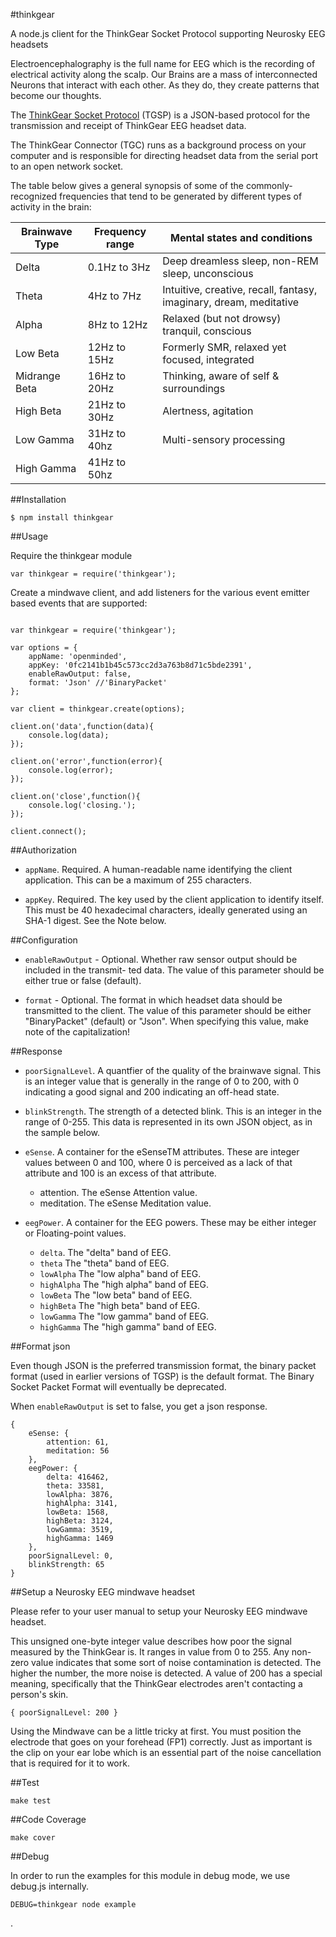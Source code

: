 #thinkgear

A node.js client for the ThinkGear Socket Protocol supporting Neurosky EEG headsets

Electroencephalography is the full name for EEG which is the recording of electrical activity along the scalp.  Our Brains are a mass of interconnected Neurons that interact with each other.  As they do, they create patterns that become our thoughts. 

The [ThinkGear Socket Protocol](http://developer.neurosky.com/docs/lib/exe/fetch.php?media=thinkgear_socket_protocol.pdf) (TGSP) is a JSON-based protocol for the transmission and receipt of ThinkGear EEG headset data.

The ThinkGear Connector (TGC) runs as a background process on your computer and is responsible for directing headset data from the serial port to an open network socket.

The table below gives a general synopsis of some of the commonly-recognized frequencies that tend to be generated by different types of activity in the brain:


| Brainwave Type | Frequency range | Mental states and conditions                           |
|----------------|-----------------|--------------------------------------------------------|
| Delta          | 0.1Hz to 3Hz    | Deep dreamless sleep, non-REM sleep, unconscious       |
| Theta          | 4Hz to 7Hz      | Intuitive, creative, recall, fantasy, imaginary, dream, meditative |
| Alpha          | 8Hz to 12Hz     | Relaxed (but not drowsy) tranquil, conscious           |
| Low Beta       | 12Hz to 15Hz    | Formerly SMR, relaxed yet focused, integrated          |
| Midrange Beta  | 16Hz to 20Hz    | Thinking, aware of self & surroundings                 |
| High Beta      | 21Hz to 30Hz    | Alertness, agitation                                   |
| Low Gamma      | 31Hz to 40hz    | Multi-sensory processing                               |
| High Gamma     | 41Hz to 50hz    |                               |




##Installation


```
$ npm install thinkgear
```

##Usage

Require the thinkgear module

```
var thinkgear = require('thinkgear');
```

Create a mindwave client, and add listeners for the various event emitter based events that are supported:

```

var thinkgear = require('thinkgear');

var options = {
	appName: 'openminded',
	appKey: '0fc2141b1b45c573cc2d3a763b8d71c5bde2391',
	enableRawOutput: false,
	format: 'Json' //'BinaryPacket'
};

var client = thinkgear.create(options);

client.on('data',function(data){
	console.log(data);
});

client.on('error',function(error){
	console.log(error);
});

client.on('close',function(){
	console.log('closing.');
});

client.connect();

```

##Authorization
- `appName`. Required. A human-readable name identifying the client application. This can be a maximum of 255 characters.

- `appKey`. Required. The key used by the client application to identify itself. This must be 40 hexadecimal characters, ideally generated using an SHA-1 digest. See the Note below.


##Configuration

- `enableRawOutput` - Optional. Whether raw sensor output should be included in the transmit- ted data. The value of this parameter should be either true or false (default).

- `format` - Optional. The format in which headset data should be transmitted to the client. The value of this parameter should be either "BinaryPacket" (default) or "Json". When specifying this value, make note of the capitalization!


##Response

- `poorSignalLevel`. A quantfier of the quality of the brainwave signal. This is an integer value that is generally in the range of 0 to 200, with 0 indicating a good signal and 200 indicating an off-head state.

- `blinkStrength`. The strength of a detected blink. This is an integer in the range of 0-255. This data is represented in its own JSON object, as in the sample below.
- `eSense`. A container for the eSenseTM attributes. These are integer values between 0 and 100, where 0 is perceived as a lack of that attribute and 100 is an excess of that attribute.

  - attention. The eSense Attention value.
  - meditation. The eSense Meditation value.

- `eegPower`. A container for the EEG powers. These may be either integer or Floating-point
values.

  - `delta`. The "delta" band of EEG.
  - `theta` The "theta" band of EEG.
  - `lowAlpha` The "low alpha" band of EEG.
  - `highAlpha` The "high alpha" band of EEG.
  - `lowBeta` The "low beta" band of EEG.
  - `highBeta` The "high beta" band of EEG.
  - `lowGamma` The "low gamma" band of EEG.
  - `highGamma` The "high gamma" band of EEG.


##Format json

Even though JSON is the preferred transmission format, the binary packet format (used in earlier versions of TGSP) is the default format.  The Binary Socket Packet Format will eventually be deprecated.

When `enableRawOutput` is set to false, you get a json response.

```
{
	eSense: {
		attention: 61,
		meditation: 56
	},
	eegPower: {
		delta: 416462,
		theta: 33581,
		lowAlpha: 3876,
		highAlpha: 3141,
		lowBeta: 1568,
		highBeta: 3124,
		lowGamma: 3519,
		highGamma: 1469
	},
	poorSignalLevel: 0,
	blinkStrength: 65
}
```


##Setup a Neurosky EEG mindwave headset

Please refer to your user manual to setup your Neurosky EEG mindwave headset.

This unsigned one-byte integer value describes how poor the signal measured by the ThinkGear is. It ranges in value from 0 to 255. Any non-zero value indicates that some sort of noise contamination is detected. The higher the number, the more noise is detected. A value of 200 has a special meaning, specifically that the ThinkGear electrodes aren't contacting a person's skin.

```
{ poorSignalLevel: 200 }
```

Using the Mindwave can be a little tricky at first. You must position the electrode that goes on your forehead (FP1) correctly. Just as important is the clip on your ear lobe which is an essential part of the noise cancellation that is required for it to work.


##Test

```
make test
```

##Code Coverage

```
make cover
```


##Debug

In order to run the examples for this module in debug mode, we use debug.js internally.

```
DEBUG=thinkgear node example
```

.